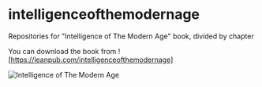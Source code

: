 # intelligenceofthemodernage
Repositories for "Intelligence of The Modern Age" book, divided by chapter

You can download the book from ![https://leanpub.com/intelligenceofthemodernage]

![Intelligence of The Modern Age](https://s3.amazonaws.com/titlepages.leanpub.com/intelligenceofthemodernage/hero?1456516912)

